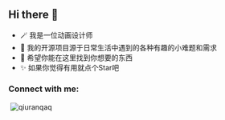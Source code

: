 ## Hi there 👋

<!--
**QiuranQAQ/QiuranQAQ** is a ✨ _special_ ✨ repository because its `README.md` (this file) appears on your GitHub profile.

Here are some ideas to get you started:
-->
- 🪄 我是一位动画设计师
- 🎉 我的开源项目源于日常生活中遇到的各种有趣的小难题和需求
- 🤝 希望你能在这里找到你想要的东西
- ✨️ 如果你觉得有用就点个Star吧

<h3 align="left">Connect with me:</h3>
<p align="left">
</p>

<p>&nbsp;<img align="center" src="https://github-readme-stats.vercel.app/api?username=qiuranqaq&show_icons=true&locale=en" alt="qiuranqaq" /></p>
